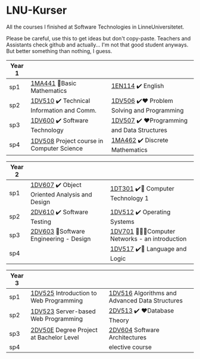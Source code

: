 # LNU-Kurser
All the courses I finished at Software Technologies in LinneUniversitetet. 

Please be careful, use this to get ideas but don't copy-paste. Teachers and Assistants check github and actually... I'm not that good student anyways. But better something than nothing, I guess. 


| Year 1        | | | 
| ------------- |-------------|----|
|sp1|[1MA441](https://github.com/LenaTevar/LNU-Kurser/blob/master/Kurser/NotFinished.md) :anger:Basic Mathematics |[1EN114](https://github.com/LenaTevar/LNU-Kurser/blob/master/Kurser/1EN114.md) :heavy_check_mark: English|
|sp2|[1DV510](https://github.com/LenaTevar/LNU-Kurser/tree/master/Kurser/1DV510) :heavy_check_mark: Technical Information and Comm.|[1DV506](https://github.com/LenaTevar/LNU-Kurser/tree/master/Kurser/1DV506) :heavy_check_mark::heart: Problem Solving and Programming|
|sp3|[1DV600](https://github.com/LenaTevar/LNU-Kurser/tree/master/Kurser/1DV600) :heavy_check_mark: Software Technology|[1DV507](https://github.com/LenaTevar/LNU-Kurser/tree/master/Kurser/1DV507) :heavy_check_mark: :heart:Programming and Data Structures|
|sp4|[1DV508](https://github.com/LenaTevar/LNU-Kurser/blob/master/Kurser/NotFinished.md) Project course in Computer Science|[1MA462](https://github.com/LenaTevar/LNU-Kurser/tree/master/Kurser/1MA462) :heavy_check_mark: Discrete Mathematics

|Year 2	| | | 
| ------------- |-------------|----|
|sp1|[1DV607](https://github.com/LenaTevar/LNU-Kurser/tree/master/Kurser/1DV607) :heavy_check_mark:  Object Oriented Analysis and Design|[1DT301](https://github.com/LenaTevar/LNU-Kurser/tree/master/Kurser/1DT301)  :heavy_check_mark::anger: Computer Technology 1|
|sp2|	[2DV610](https://github.com/LenaTevar/LNU-Kurser/tree/master/Kurser/2DV610) :heavy_check_mark: Software Testing 	|[1DV512](https://github.com/LenaTevar/LNU-Kurser/tree/master/Kurser/1DV512%20OS) :heavy_check_mark:  Operating Systems|
|sp3|	[2DV603](https://github.com/LenaTevar/LNU-Kurser/blob/master/Kurser/NotFinished.md) 🔄Software Engineering - Design	|[1DV701](https://github.com/LenaTevar/LNU-Kurser/blob/master/Kurser/NotFinished.md) 🔄:anger::anger:Computer Networks - an introduction|
|sp4|	|[1DV517](https://github.com/LenaTevar/LNU-Kurser/tree/master/Kurser/1DV517) :heavy_check_mark::anger: Language and Logic|


|Year 3|	 | | 
| ------------- |-------------|----|
|sp1|	[1DV525](https://github.com/LenaTevar/LNU-Kurser/blob/master/Kurser/NotFinished.md) Introduction to Web Programming	|[1DV516](https://github.com/LenaTevar/LNU-Kurser/blob/master/Kurser/NotFinished.md) Algorithms and Advanced Data Structures|
|sp2|	[1DV523](https://github.com/LenaTevar/LNU-Kurser/blob/master/Kurser/NotFinished.md) Server-based Web Programming	|[2DV513](https://github.com/LenaTevar/LNU-Kurser/blob/master/Kurser/NotFinished.md)  ✔️ ❤️Database Theory|
|sp3|	[2DV50E](https://github.com/LenaTevar/LNU-Kurser/blob/master/Kurser/NotFinished.md) Degree Project at Bachelor Level	| [2DV604](https://github.com/LenaTevar/LNU-Kurser/blob/master/Kurser/NotFinished.md) Software Architectures
|sp4|	| elective course|
